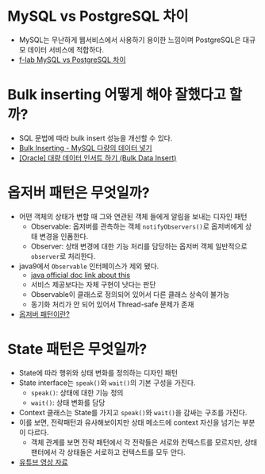 # MySQL vs PostgreSQL 차이
- MySQL는 무난하게 웹서비스에서 사용하기 용이한 느낌이며 PostgreSQL은 대규모 데이터 서비스에 적합하다.
- [f-lab MySQL vs PostgreSQL 차이](https://f-lab.kr/insight/mysql-vs-postgresql?gad_source=1&gclid=Cj0KCQjwrp-3BhDgARIsAEWJ6Swmudqd9Tc7-UEkrDWxc927kTPxLRg7xZzZCCGRQb3Lb7mttN-IPuoaAms3EALw_wcB)

# Bulk inserting 어떻게 해야 잘했다고 할까?
- SQL 문법에 따라 bulk insert 성능을 개선할 수 있다.
- [Bulk Inserting - MySQL 다량의 데이터 넣기](https://dev.dwer.kr/2020/04/mysql-bulk-inserting.html)
- [[Oracle] 대량 데이터 인서트 하기 (Bulk Data Insert)](https://itsuit.tistory.com/116)

# 옵저버 패턴은 무엇일까?
- 어떤 객체의 상태가 변할 때 그와 연관된 객체 들에게 알림을 보내는 디자인 패턴
  - Observable: 옵저버를 관측하는 객체 `notifyObservers()`로 옵저버에게 상태 변경을 인폼한다.
  - Observer: 상태 변경에 대한 기능 처리를 담당하는 옵저버 객체 일반적으로 `observer`로 처리한다.
- java9에서 `Observable` 인터페이스가 제외 됐다.
  - [java official doc link about this](https://bugs.openjdk.org/browse/JDK-8154801)
  - 서비스 제공보다는 자체 구현이 낫다는 판단
  - Observable이 클래스로 정의되어 있어서 다른 클래스 상속이 불가능
  - 동기화 처리가 안 되어 있어서 Thread-safe 문제가 존재
- [옵저버 패턴이란?](https://pjh3749.tistory.com/266)

# State 패턴은 무엇일까?
- State에 따라 행위와 상태 변화를 정의하는 디자인 패턴
- State interface는 `speak()`와 `wait()`의 기본 구성을 가진다.
  - `speak()`: 상태에 대한 기능 정의
  - `wait()`: 상태 변화를 담당
- Context 클래스는 State를 가지고 `speak()`와 `wait()`을 감싸는 구조를 가진다.
- 이를 보면, 전략패턴과 유사해보이지만 상태 메소드에 context 자신을 넘기는 부분이 다르다.
  - 객체 관계를 보면 전략 패턴에서 각 전략들은 서로와 컨텍스트를 모르지만, 상태 팬터에서 각 상태들은 서로하고 컨텍스트를 모두 안다.
- [유튜브 영상 자료](https://www.youtube.com/watch?v=278vXJkgXoY)

